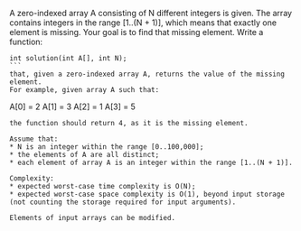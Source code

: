 A zero-indexed array A consisting of N different integers is given. The array contains integers in the range [1..(N + 1)], which means that exactly one element is missing.
Your goal is to find that missing element.
Write a function:
````
int solution(int A[], int N);
```
that, given a zero-indexed array A, returns the value of the missing element.
For example, given array A such that:
````
  A[0] = 2
  A[1] = 3
  A[2] = 1
  A[3] = 5
```` 
the function should return 4, as it is the missing element.

Assume that:
* N is an integer within the range [0..100,000];
* the elements of A are all distinct;
* each element of array A is an integer within the range [1..(N + 1)].

Complexity:
* expected worst-case time complexity is O(N);
* expected worst-case space complexity is O(1), beyond input storage (not counting the storage required for input arguments).

Elements of input arrays can be modified.
